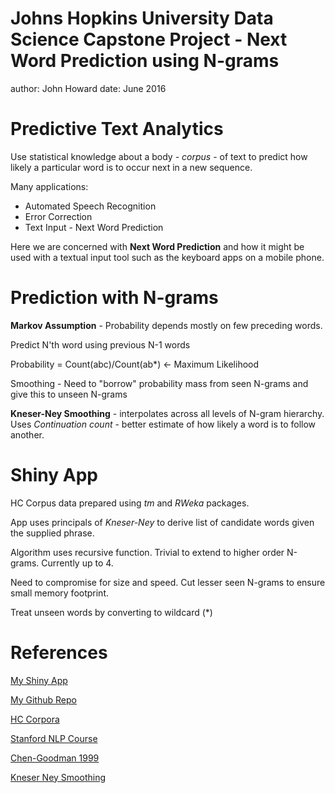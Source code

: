 Johns Hopkins University Data Science Capstone Project - Next Word Prediction using N-grams
========================================================
author: John Howard
date: June 2016

Predictive Text Analytics
========================================================
Use statistical knowledge about a body - *corpus* - of text to predict how likely a particular word is to occur next in a new sequence. 

Many applications:  
- Automated Speech Recognition 
- Error Correction
- Text Input - Next Word Prediction

Here we are concerned with **Next Word Prediction** and how it might be used with a textual input tool such as the keyboard apps on a mobile phone.  

Prediction with N-grams
========================================================
**Markov Assumption** - Probability depends mostly on few preceding words.

Predict N'th word using previous N-1 words

Probability = Count(abc)/Count(ab*)  <- Maximum Likelihood

Smoothing - Need to "borrow" probability mass from seen N-grams and give this to unseen N-grams

**Kneser-Ney Smoothing** - interpolates across all levels of N-gram hierarchy. Uses *Continuation count* - better estimate of how likely a word is to follow another.

Shiny App 
========================================================

HC Corpus data prepared using *tm* and *RWeka* packages.

App uses principals of *Kneser-Ney* to derive list of candidate words given the supplied phrase.

Algorithm uses recursive function. Trivial to extend to higher order N-grams. Currently up to 4.

Need to compromise for size and speed. Cut lesser seen N-grams to ensure small memory footprint.

Treat unseen words by converting to wildcard (*)
 

References
========================================================
[My Shiny App](https://jph65.shinyapps.io/Capstone_Predict/)

[My Github Repo](https://github.com/zjph90/Capstone_Text_Prediction)

[HC Corpora](http://www.corpora.heliohost.org/)

[Stanford NLP Course](https://www.coursera.org/course/nlp)

[Chen-Goodman 1999](http://u.cs.biu.ac.il/~yogo/courses/mt2013/papers/chen-goodman-99.pdf)

[Kneser Ney Smoothing](http://www.foldl.me/2014/kneser-ney-smoothing/)
